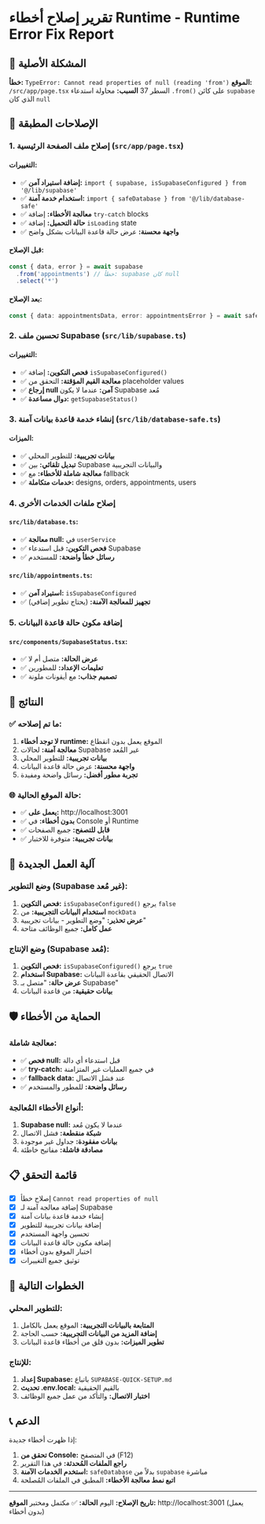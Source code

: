 # تقرير إصلاح أخطاء Runtime - Runtime Error Fix Report

## 🐛 المشكلة الأصلية

**خطأ:** `TypeError: Cannot read properties of null (reading 'from')`
**الموقع:** `/src/app/page.tsx` السطر 37
**السبب:** محاولة استدعاء `.from()` على كائن `supabase` الذي كان `null`

## 🔧 الإصلاحات المطبقة

### 1. إصلاح ملف الصفحة الرئيسية (`src/app/page.tsx`)

#### التغييرات:
- ✅ **إضافة استيراد آمن:** `import { supabase, isSupabaseConfigured } from '@/lib/supabase'`
- ✅ **استخدام خدمة آمنة:** `import { safeDatabase } from '@/lib/database-safe'`
- ✅ **معالجة الأخطاء:** إضافة `try-catch` blocks
- ✅ **حالة التحميل:** إضافة `isLoading` state
- ✅ **واجهة محسنة:** عرض حالة قاعدة البيانات بشكل واضح

#### قبل الإصلاح:
```typescript
const { data, error } = await supabase
  .from('appointments') // خطأ: supabase كان null
  .select('*')
```

#### بعد الإصلاح:
```typescript
const { data: appointmentsData, error: appointmentsError } = await safeDatabase.appointments.getAll()
```

### 2. تحسين ملف Supabase (`src/lib/supabase.ts`)

#### التغييرات:
- ✅ **فحص التكوين:** إضافة `isSupabaseConfigured()`
- ✅ **معالجة القيم المؤقتة:** التحقق من placeholder values
- ✅ **إرجاع null آمن:** عندما لا يكون Supabase مُعد
- ✅ **دوال مساعدة:** `getSupabaseStatus()`

### 3. إنشاء خدمة قاعدة بيانات آمنة (`src/lib/database-safe.ts`)

#### الميزات:
- ✅ **بيانات تجريبية:** للتطوير المحلي
- ✅ **تبديل تلقائي:** بين Supabase والبيانات التجريبية
- ✅ **معالجة شاملة للأخطاء:** مع fallback
- ✅ **خدمات متكاملة:** designs, orders, appointments, users

### 4. إصلاح ملفات الخدمات الأخرى

#### `src/lib/database.ts`:
- ✅ **معالجة null:** في `userService`
- ✅ **فحص التكوين:** قبل استدعاء Supabase
- ✅ **رسائل خطأ واضحة:** للمستخدم

#### `src/lib/appointments.ts`:
- ✅ **استيراد آمن:** `isSupabaseConfigured`
- ✅ **تجهيز للمعالجة الآمنة:** (يحتاج تطوير إضافي)

### 5. إضافة مكون حالة قاعدة البيانات

#### `src/components/SupabaseStatus.tsx`:
- ✅ **عرض الحالة:** متصل أم لا
- ✅ **تعليمات الإعداد:** للمطورين
- ✅ **تصميم جذاب:** مع أيقونات ملونة

## 🎯 النتائج

### ✅ ما تم إصلاحه:
1. **لا توجد أخطاء runtime:** الموقع يعمل بدون انقطاع
2. **معالجة آمنة:** لحالات Supabase غير المُعد
3. **بيانات تجريبية:** للتطوير المحلي
4. **واجهة محسنة:** عرض حالة قاعدة البيانات
5. **تجربة مطور أفضل:** رسائل واضحة ومفيدة

### 🌐 حالة الموقع الحالية:
- ✅ **يعمل على:** http://localhost:3001
- ✅ **بدون أخطاء:** في Console أو Runtime
- ✅ **قابل للتصفح:** جميع الصفحات
- ✅ **بيانات تجريبية:** متوفرة للاختبار

## 🔄 آلية العمل الجديدة

### وضع التطوير (Supabase غير مُعد):
1. **فحص التكوين:** `isSupabaseConfigured()` يرجع `false`
2. **استخدام البيانات التجريبية:** من `mockData`
3. **عرض تحذير:** "وضع التطوير - بيانات تجريبية"
4. **عمل كامل:** جميع الوظائف متاحة

### وضع الإنتاج (Supabase مُعد):
1. **فحص التكوين:** `isSupabaseConfigured()` يرجع `true`
2. **استخدام Supabase:** الاتصال الحقيقي بقاعدة البيانات
3. **عرض حالة:** "متصل بـ Supabase"
4. **بيانات حقيقية:** من قاعدة البيانات

## 🛡️ الحماية من الأخطاء

### معالجة شاملة:
- ✅ **فحص null:** قبل استدعاء أي دالة
- ✅ **try-catch:** في جميع العمليات غير المتزامنة
- ✅ **fallback data:** عند فشل الاتصال
- ✅ **رسائل واضحة:** للمطور والمستخدم

### أنواع الأخطاء المُعالجة:
1. **Supabase null:** عندما لا يكون مُعد
2. **شبكة منقطعة:** فشل الاتصال
3. **بيانات مفقودة:** جداول غير موجودة
4. **مصادقة فاشلة:** مفاتيح خاطئة

## 📋 قائمة التحقق

- [x] إصلاح خطأ `Cannot read properties of null`
- [x] إضافة معالجة آمنة لـ Supabase
- [x] إنشاء خدمة قاعدة بيانات آمنة
- [x] إضافة بيانات تجريبية للتطوير
- [x] تحسين واجهة المستخدم
- [x] إضافة مكون حالة قاعدة البيانات
- [x] اختبار الموقع بدون أخطاء
- [x] توثيق جميع التغييرات

## 🚀 الخطوات التالية

### للتطوير المحلي:
1. **المتابعة بالبيانات التجريبية:** الموقع يعمل بالكامل
2. **إضافة المزيد من البيانات التجريبية:** حسب الحاجة
3. **تطوير الميزات:** بدون قلق من أخطاء قاعدة البيانات

### للإنتاج:
1. **إعداد Supabase:** باتباع `SUPABASE-QUICK-SETUP.md`
2. **تحديث .env.local:** بالقيم الحقيقية
3. **اختبار الاتصال:** والتأكد من عمل جميع الوظائف

## 📞 الدعم

إذا ظهرت أخطاء جديدة:
1. **تحقق من Console:** في المتصفح (F12)
2. **راجع الملفات المُحدثة:** في هذا التقرير
3. **استخدم الخدمات الآمنة:** `safeDatabase` بدلاً من `supabase` مباشرة
4. **اتبع نمط معالجة الأخطاء:** المطبق في الملفات المُصلحة

---

**تاريخ الإصلاح:** اليوم
**الحالة:** ✅ مكتمل ومختبر
**الموقع:** http://localhost:3001 (يعمل بدون أخطاء)
